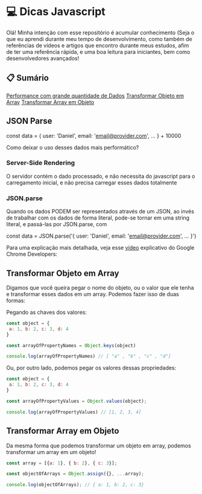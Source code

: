 # 💻 Dicas Javascript

Olá! Minha intenção com esse repositório é acumular conhecimento (Seja o que eu aprendi durante meu tempo de desenvolvimento,
como também de referências de vídeos e artigos que encontro durante meus estudos, afim de ter uma referência rápida, e uma boa
leitura para iniciantes, bem como desenvolvedores avançados!


## :clipboard: Sumário

[Performance com grande quantidade de Dados](#JSON-Parse)
[Transformar Objeto em Array](#Transformar-Objeto-em-Array)
[Transformar Array em Objeto](#Transformar-Array-em-Objeto)

## JSON Parse
const data = { user: 'Daniel', email: 'email@provider.com', ... } + 10000

Como deixar o uso desses dados mais performático?

### Server-Side Rendering 

O servidor contém o dado processado, e não necessita do javascript para o carregamento inicial,
e não precisa carregar esses dados totalmente

### JSON.parse

Quando os dados PODEM ser representados através de um JSON, ao invés de trabalhar com os dados de forma literal,
pode-se tornar em uma string literal, e passá-las por JSON.parse, com 

const data = JSON.parse('{ user: 'Daniel', email: 'email@provider.com', ... }')

Para uma explicação mais detalhada, veja esse [vídeo](https://www.youtube.com/watch?v=ff4fgQxPaO0) explicativo do Google Chrome Developers: 


## Transformar Objeto em Array

Digamos que você queira pegar o nome do objeto, ou o valor que ele tenha e transformar esses dados em um array. Podemos fazer isso de duas formas:

Pegando as chaves dos valores:
```javascript
const object = {
 a: 1, b: 2, c: 3, d: 4
}

const arrayOfPropertyNames = Object.keys(object)

console.log(arrayOfPropertyNames) // [ "a" , "b" , "c" , "d"]
```
Ou, por outro lado, podemos pegar os valores dessas propriedades: 

```javascript
const object = {
 a: 1, b: 2, c: 3, d: 4
}

const arrayOfPropertyValues = Object.values(object);

console.log(arrayOfPropertyValues) // [1, 2, 3, 4]
```

## Transformar Array em Objeto

Da mesma forma que podemos transformar um objeto em array, podemos transformar um array em um objeto!

```javascript
const array = [{a: 1}, { b: 2}, { c: 3}];

const objectOfArrays = Object.assign({}, ...array);

console.log(objectOfArrays); // { a: 1, b: 2, c: 3}
```
